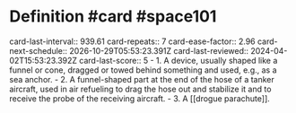 # Definition #card #space101
card-last-interval:: 939.61
card-repeats:: 7
card-ease-factor:: 2.96
card-next-schedule:: 2026-10-29T05:53:23.391Z
card-last-reviewed:: 2024-04-02T15:53:23.392Z
card-last-score:: 5
	- 1.  A device, usually shaped like a funnel or cone, dragged or towed
	    behind something and used, e.g., as a sea anchor.
	- 2. A funnel-shaped part at the end of the hose of a tanker aircraft, used in air refueling to drag the hose out and stabilize it and to receive the probe of the receiving aircraft.
	- 3. A [[drogue parachute]].